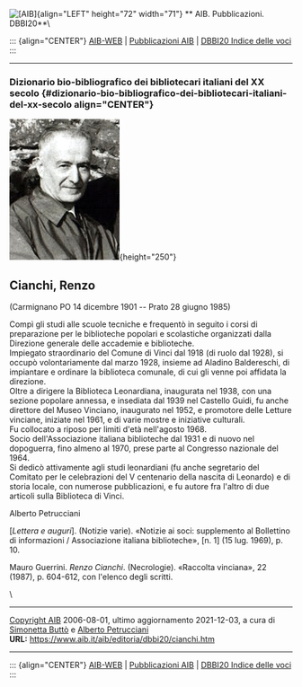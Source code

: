 ![\[AIB\]](/aib/wi/aibv72.gif){align="LEFT" height="72" width="71"}
** AIB. Pubblicazioni. DBBI20**\

::: {align="CENTER"}
[AIB-WEB](/) \| [Pubblicazioni AIB](/pubblicazioni/) \| [DBBI20 Indice
delle voci](dbbi20.htm)
:::

------------------------------------------------------------------------

### Dizionario bio-bibliografico dei bibliotecari italiani del XX secolo {#dizionario-bio-bibliografico-dei-bibliotecari-italiani-del-xx-secolo align="CENTER"}

![\[Ritratto\]](cianchi.jpg){height="250"}

## Cianchi, Renzo

(Carmignano PO 14 dicembre 1901 -- Prato 28 giugno 1985)

Compì gli studi alle scuole tecniche e frequentò in seguito i corsi di
preparazione per le biblioteche popolari e scolastiche organizzati dalla
Direzione generale delle accademie e biblioteche.\
Impiegato straordinario del Comune di Vinci dal 1918 (di ruolo dal
1928), si occupò volontariamente dal marzo 1928, insieme ad Aladino
Baldereschi, di impiantare e ordinare la biblioteca comunale, di cui gli
venne poi affidata la direzione.\
Oltre a dirigere la Biblioteca Leonardiana, inaugurata nel 1938, con una
sezione popolare annessa, e insediata dal 1939 nel Castello Guidi, fu
anche direttore del Museo Vinciano, inaugurato nel 1952, e promotore
delle Letture vinciane, iniziate nel 1961, e di varie mostre e
iniziative culturali.\
Fu collocato a riposo per limiti d\'età nell\'agosto 1968.\
Socio dell\'Associazione italiana biblioteche dal 1931 e di nuovo nel
dopoguerra, fino almeno al 1970, prese parte al Congresso nazionale del
1964.\
Si dedicò attivamente agli studi leonardiani (fu anche segretario del
Comitato per le celebrazioni del V centenario della nascita di Leonardo)
e di storia locale, con numerose pubblicazioni, e fu autore fra l\'altro
di due articoli sulla Biblioteca di Vinci.

Alberto Petrucciani

\[*Lettera e auguri*\]. (Notizie varie). «Notizie ai soci: supplemento
al Bollettino di informazioni / Associazione italiana biblioteche», \[n.
1\] (15 lug. 1969), p. 10.

Mauro Guerrini. *Renzo Cianchi*. (Necrologie). «Raccolta vinciana», 22
(1987), p. 604-612, con l\'elenco degli scritti.

\

------------------------------------------------------------------------

[Copyright AIB](/su-questo-sito/dichiarazione-di-copyright-aib-web/)
2006-08-01, ultimo aggiornamento 2021-12-03, a cura di [Simonetta
Buttò](/aib/redazione3.htm) e [Alberto
Petrucciani](/su-questo-sito/redazione-aib-web/)\
**URL:** https://www.aib.it/aib/editoria/dbbi20/cianchi.htm

------------------------------------------------------------------------

::: {align="CENTER"}
[AIB-WEB](/) \| [Pubblicazioni AIB](/pubblicazioni/) \| [DBBI20 Indice
delle voci](dbbi20.htm)
:::
